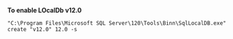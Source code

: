 **To enable LOcalDb v12.0**

`"C:\Program Files\Microsoft SQL Server\120\Tools\Binn\SqlLocalDB.exe" create "v12.0" 12.0 -s`